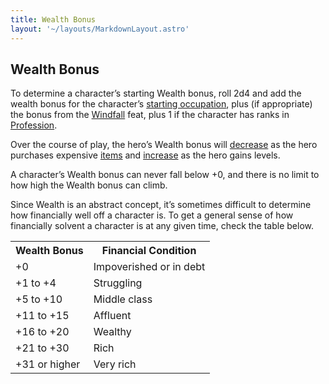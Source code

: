 ```yaml
---
title: Wealth Bonus
layout: '~/layouts/MarkdownLayout.astro'
---
```


## Wealth Bonus

To determine a character’s starting Wealth bonus, roll 2d4 and add the wealth
bonus for the character’s [starting occupation](/modern.d20.srd/starting.occupation/index), plus (if appropriate)
the bonus from the [Windfall](/modern.d20.srd/feats/windfall) feat, plus 1 if
the character has ranks in [Profession](/modern.d20.srd/skills/profession).

Over the course of play, the hero’s Wealth bonus will
[decrease](/modern.d20.srd/wealth/losing.wealth) as the hero purchases
expensive [items](/modern.d20.srd/equipment) and
[increase](/modern.d20.srd/wealth/regaining.wealth) as the hero gains levels.

A character’s Wealth bonus can never fall below +0, and there is no limit to
how high the Wealth bonus can climb.

Since Wealth is an abstract concept, it’s sometimes difficult to determine how
financially well off a character is. To get a general sense of how financially
solvent a character is at any given time, check the table below.


<table> <tr><th>Wealth Bonus</th> <th>Financial Condition</th></tr> <tr><td> +0</td><td> Impoverished or in debt </td></tr> <tr class="shaded"><td> +1 to +4</td><td> Struggling </td></tr> <tr><td> +5 to +10</td><td> Middle class </td></tr> <tr class="shaded"><td> +11 to +15</td><td> Affluent </td></tr> <tr><td> +16 to +20</td><td> Wealthy </td></tr> <tr class="shaded"><td> +21 to +30</td><td> Rich </td></tr> <tr><td> +31 or higher</td><td> Very rich </td></tr> </table>



